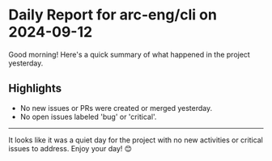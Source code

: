 # Daily Report for arc-eng/cli on 2024-09-12

Good morning! Here's a quick summary of what happened in the project yesterday.

## Highlights
- No new issues or PRs were created or merged yesterday.
- No open issues labeled 'bug' or 'critical'.

---

It looks like it was a quiet day for the project with no new activities or critical issues to address. Enjoy your day! 😊